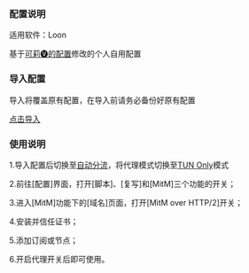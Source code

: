 ### 配置说明

适用软件：Loon

基于[可莉🅥的配置]([[https://github.com/luestr/ProxyResource/tree/main/Tool/Loon/Lcf/zh-CN])修改的个人自用配置

### 导入配置

导入将覆盖原有配置，在导入前请务必备份好原有配置

[点击导入](https://www.nsloon.com/openloon/import?sub=https://raw.githubusercontent.com/RainesCheng/ProxyTools/main/Loon/config/config.conf)

### 使用说明

1.导入配置后切换至[自动分流](https://www.nsloon.com/openloon/flowmodel=filter)，将代理模式切换至[TUN Only](https://www.nsloon.com/openloon/proxymode=tun)模式

2.前往[配置]界面，打开[脚本]、[复写]和[MitM]三个功能的开关；

3.进入[MitM]功能下的[域名]页面，打开[MitM over HTTP/2]开关；

4.安装并信任证书；

5.添加订阅或节点；

6.开启代理开关后即可使用。
